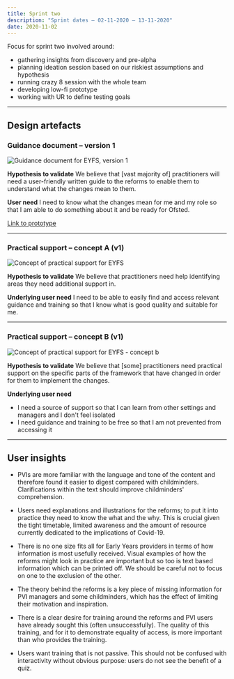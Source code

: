 ```yaml
---
title: Sprint two
description: "Sprint dates – 02-11-2020 — 13-11-2020"
date: 2020-11-02
---
```


Focus for sprint two involved around:

* gathering insights from discovery and pre-alpha
* planning ideation session based on our riskiest assumptions and hypothesis
* running crazy 8 session with the whole team
* developing low-fi prototype
* working with UR to define testing goals

<hr>

## Design artefacts

### Guidance document – version 1

![Guidance document for EYFS, version 1](/images/sprint-two/01-guidance-doc--v1.png)

**Hypothesis to validate**
We believe that [vast majority of] practitioners will need a user-friendly written guide to the reforms to enable them to understand what the changes mean to them.

**User need**
I need to know what the changes mean for me and my role so that I am able to do something about it and be ready for Ofsted.

[Link to prototype](https://eyfs-content.netlify.app/early-years/sprint-2/help-for-early-years-childcare-providers-v1/)

<hr>

### Practical support – concept A (v1)

![Concept of practical support for EYFS](/images/sprint-two/02-practical-support__concept-a--v1.png)

**Hypothesis to validate**
We believe that practitioners need help identifying areas they need additional support in.

**Underlying user need**
I need to be able to easily find and access relevant guidance and training so that I know what is good quality and suitable for me.
<hr>


### Practical support – concept B (v1)

![Concept of practical support for EYFS - concept b](/images/sprint-two/03-practical-support__concept-b--v1.png)

**Hypothesis to validate**
We believe that [some] practitioners need practical support on the specific parts of the framework that have changed in order for them to implement the changes.

**Underlying user need**
* I need a source of support so that I can learn from other settings and managers and I don't feel isolated
* I need guidance and training to be free so that I am not prevented from accessing it

<hr>

## User insights

-  PVIs are more familiar with the language and tone of the content and therefore found it easier to digest compared with childminders. Clarifications within the text should improve childminders' comprehension.

- Users need explanations and illustrations for the reforms; to put it into practice they need to know the what and the why. This is crucial given the tight timetable, limited awareness and the amount of resource currently dedicated to the implications of Covid-19.

- There is no one size fits all for Early Years providers in terms of how information is most usefully received. Visual examples of how the reforms might look in practice are important but so too is text based information which can be printed off. We should be careful not to focus on one to the exclusion of the other.

- The theory behind the reforms is a key piece of missing information for PVI managers and some childminders, which has the effect of limiting their motivation and inspiration.

- There is a clear desire for training around the reforms and PVI users have already sought this (often unsuccessfully). The quality of this training, and for it to demonstrate equality of access, is more important than who provides the training.

- Users want training that is not passive. This should not be confused with interactivity without obvious purpose: users do not see the benefit of a quiz.
